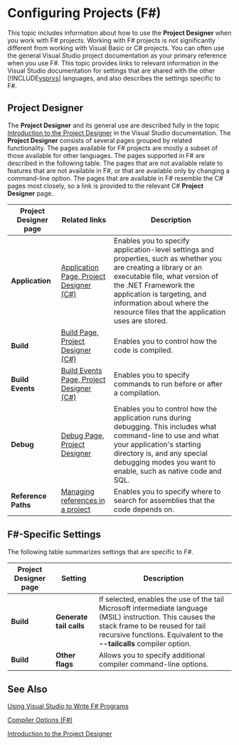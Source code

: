 # Configuring Projects (F#)

This topic includes information about how to use the **Project Designer** when you work with F# projects. Working with F# projects is not significantly different from working with Visual Basic or C# projects. You can often use the general Visual Studio project documentation as your primary reference when you use F#. This topic provides links to relevant information in the Visual Studio documentation for settings that are shared with the other [!INCLUDE[vsprvs](../Token/vsprvs_md.md)] languages, and also describes the settings specific to F#.


## Project Designer
The **Project Designer** and its general use are described fully in the topic [Introduction to the Project Designer](http://msdn.microsoft.com/en-us/library/898dd854-c98d-430c-ba1b-a913ce3c73d7) in the Visual Studio documentation. The **Project Designer** consists of several pages grouped by related functionality. The pages available for F# projects are mostly a subset of those available for other languages. The pages supported in F# are described in the following table. The pages that are not available relate to features that are not available in F#, or that are available only by changing a command-line option. The pages that are available in F# resemble the C# pages most closely, so a link is provided to the relevant C# **Project Designer** page.



|Project Designer page|Related links|Description|
|---------------------|-------------|-----------|
|**Application**|[Application Page, Project Designer &#40;C&#35;&#41;](Application+Page%2C+Project+Designer+%28C%23%29.md)|Enables you to specify application-level settings and properties, such as whether you are creating a library or an executable file, what version of the .NET Framework the application is targeting, and information about where the resource files that the application uses are stored.|
|**Build**|[Build Page, Project Designer &#40;C&#35;&#41;](Build+Page%2C+Project+Designer+%28C%23%29.md)|Enables you to control how the code is compiled.|
|**Build Events**|[Build Events Page, Project Designer &#40;C&#35;&#41;](Build+Events+Page%2C+Project+Designer+%28C%23%29.md)|Enables you to specify commands to run before or after a compilation.|
|**Debug**|[Debug Page, Project Designer](Debug+Page%2C+Project+Designer.md)|Enables you to control how the application runs during debugging. This includes what command-line to use and what your application's starting directory is, and any special debugging modes you want to enable, such as native code and SQL.|
|**Reference Paths**|[Managing references in a project](Managing+references+in+a+project.md)|Enables you to specify where to search for assemblies that the code depends on.|

## F#-Specific Settings
The following table summarizes settings that are specific to F#.



|Project Designer page|Setting|Description|
|---------------------|-------|-----------|
|**Build**|**Generate tail calls**|If selected, enables the use of the tail Microsoft intermediate language (MSIL) instruction. This causes the stack frame to be reused for tail recursive functions. Equivalent to the **--tailcalls** compiler option.|
|**Build**|**Other flags**|Allows you to specify additional compiler command-line options.|

## See Also
[Using Visual Studio to Write F&#35; Programs](Using+Visual+Studio+to+Write+F%23+Programs.md)

[Compiler Options &#40;F&#35;&#41;](Compiler+Options+%28F%23%29.md)

[Introduction to the Project Designer](http://msdn.microsoft.com/en-us/library/898dd854-c98d-430c-ba1b-a913ce3c73d7)

